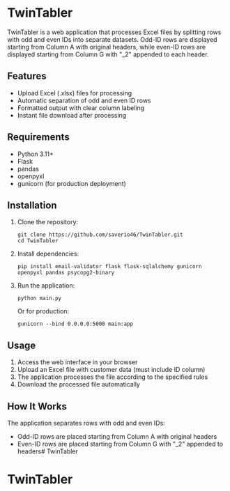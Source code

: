 # TwinTabler

TwinTabler is a web application that processes Excel files by splitting rows with odd and even IDs into separate datasets. Odd-ID rows are displayed starting from Column A with original headers, while even-ID rows are displayed starting from Column G with "_2" appended to each header.

## Features

- Upload Excel (.xlsx) files for processing
- Automatic separation of odd and even ID rows
- Formatted output with clear column labeling
- Instant file download after processing

## Requirements

- Python 3.11+
- Flask
- pandas
- openpyxl
- gunicorn (for production deployment)

## Installation

1. Clone the repository:
   ```
   git clone https://github.com/saverio46/TwinTabler.git
   cd TwinTabler
   ```

2. Install dependencies:
   ```
   pip install email-validator flask flask-sqlalchemy gunicorn openpyxl pandas psycopg2-binary
   ```

3. Run the application:
   ```
   python main.py
   ```
   
   Or for production:
   ```
   gunicorn --bind 0.0.0.0:5000 main:app
   ```

## Usage

1. Access the web interface in your browser
2. Upload an Excel file with customer data (must include ID column)
3. The application processes the file according to the specified rules
4. Download the processed file automatically

## How It Works

The application separates rows with odd and even IDs:
- Odd-ID rows are placed starting from Column A with original headers
- Even-ID rows are placed starting from Column G with "_2" appended to headers# TwinTabler
# TwinTabler
